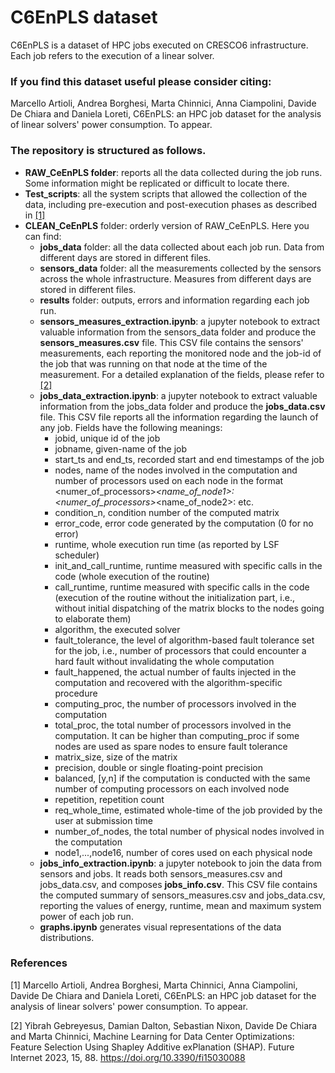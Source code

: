 # C6EnPLS dataset
C6EnPLS is a dataset of HPC jobs executed on CRESCO6 infrastructure. Each job refers to the execution of a linear solver. 

### If you find this dataset useful please consider citing:
Marcello Artioli, Andrea Borghesi, Marta Chinnici, Anna Ciampolini, Davide De Chiara and Daniela Loreti, C6EnPLS: an HPC job dataset for the analysis of linear solvers' power consumption. To appear. 


### The repository is structured as follows.
- **RAW_CeEnPLS folder**: reports all the data collected during the job runs. Some information might be replicated or difficult to locate there.
- **Test_scripts**: all the system scripts that allowed the collection of the data, including pre-execution and post-execution phases as described in [\[1\]](#paper)
- **CLEAN_CeEnPLS** folder: orderly version of RAW_CeEnPLS. Here you can find:
    - **jobs_data** folder: all the data collected about each job run. Data from different days are stored in different files.
    - **sensors_data** folder: all the measurements collected by the sensors across the whole infrastructure. Measures from different days are stored in different files.
    - **results** folder: outputs, errors and information regarding each job run.
    - **sensors_measures_extraction.ipynb**: a jupyter notebook to extract valuable information from the sensors_data folder and produce the **sensors_measures.csv** file. This CSV file contains the sensors' measurements, each reporting the monitored node and the job-id of the job that was running on that node at the time of the measurement. For a detailed explanation of the fields, please refer to [\[2\]](#future)
    - **jobs_data_extraction.ipynb**: a jupyter notebook to extract valuable information from the jobs_data folder and produce the **jobs_data.csv** file. This CSV file reports all the information regarding the launch of any job. Fields have the following meanings:
        - jobid, unique id of the job 
        - jobname, given-name of the job
        - start_ts and end_ts, recorded start and end timestamps of the job
        - nodes, name of the nodes involved in the computation and number of processors used on each node in the format \<numer_of_processors\>*\<name_of_node1\>:\<numer_of_processors\>*\<name_of_node2\>: etc.
        - condition_n, condition number of the computed matrix
        - error_code, error code generated by the computation \(0 for no error\)
        - runtime, whole execution run time (as reported by LSF scheduler)
        - init_and_call_runtime, runtime measured with specific calls in the code (whole execution of the routine)
        - call_runtime, runtime measured with specific calls in the code (execution of the routine without the initialization part, i.e., without initial dispatching of the matrix blocks to the nodes going to elaborate them)
        - algorithm, the executed solver
        - fault_tolerance, the level of algorithm-based fault tolerance set for the job, i.e., number of processors that could encounter a hard fault without invalidating the whole computation
        - fault_happened, the actual number of faults injected in the computation and recovered with the algorithm-specific procedure
        - computing_proc, the number of processors involved in the computation
        - total_proc, the total number of processors involved in the computation. It can be higher than computing_proc if some nodes are used as spare nodes to ensure fault tolerance
        - matrix_size, size of the matrix 
        - precision, double or single floating-point precision
        - balanced, \[y,n\] if the computation is conducted with the same number of computing processors on each involved node
        - repetition, repetition count 
        - req_whole_time, estimated whole-time of the job provided by the user at submission time
        - number_of_nodes, the total number of physical nodes involved in the computation
        - node1,...,node16, number of cores used on each physical node
    - **jobs_info_extraction.ipynb**: a jupyter notebook to join the data from sensors and jobs. It reads both sensors_measures.csv and jobs_data.csv, and composes **jobs_info.csv**. This CSV file contains the computed summary of sensors_measures.csv and jobs_data.csv, reporting the values of energy, runtime, mean and maximum system power of each job run.
    - **graphs.ipynb** generates visual representations of the data distributions.
    

### References
<a name="paper"></a> \[1\] Marcello Artioli, Andrea Borghesi, Marta Chinnici, Anna Ciampolini, Davide De Chiara and Daniela Loreti, C6EnPLS: an HPC job dataset for the analysis of linear solvers' power consumption. To appear. 

<a name="future"></a> \[2\] Yibrah Gebreyesus, Damian Dalton, Sebastian Nixon, Davide De Chiara and Marta Chinnici, Machine Learning for Data Center Optimizations: Feature Selection Using Shapley Additive exPlanation (SHAP). Future Internet 2023, 15, 88. https://doi.org/10.3390/fi15030088